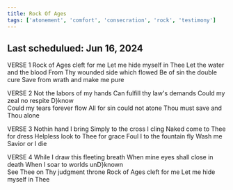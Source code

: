 ```yaml
---
title: Rock Of Ages
tags: ['atonement', 'comfort', 'consecration', 'rock', 'testimony']
---
```


## Last schedulued: Jun 16, 2024          

VERSE 1
Rock of Ages cleft for me
Let me hide myself in Thee
Let the water and the blood
From Thy wounded side which flowed
Be of sin the double cure
Save from wrath and make me pure

VERSE 2
Not the labors of my hands
Can fulfill thy law's demands
Could my zeal no respite D}know<br>Could my tears forever flow
All for sin could not atone
Thou must save and Thou alone


VERSE 3
Nothin hand I bring
Simply to the cross I cling
Naked come to Thee for dress
Helpless look to Thee for grace
Foul I to the fountain fly
Wash me Savior or I die

VERSE 4
While I draw this fleeting breath
When mine eyes shall close in death
When I soar to worlds unD}known<br>See Thee on Thy judgment throne
Rock of Ages cleft for me
Let me hide myself in Thee

